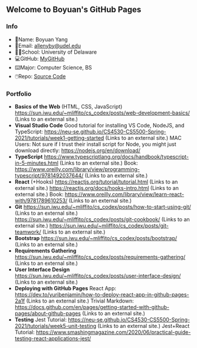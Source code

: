 ## Welcome to Boyuan's GitHub Pages

### Info
- 🧐Name: Boyuan Yang
- 📧Email: allenyby@udel.edu
- 👨‍🎓School: University of Delaware
- 💻GitHub: [MyGitHub](https://github.com/boyuan1228)
- ⌨️Major: Computer Science, BS
- 🖱️Repo: [Source Code](https://github.com/boyuan1228/boyuan1228.github.io/blob/main/README.md)


### **Portfolio**


- **Basics of the Web** (HTML, CSS, JavaScript)
https://sun.iwu.edu/~mliffito/cs_codex/posts/web-development-basics/ (Links to an external site.)
- **Visual Studio Code**
Good tutorial for installing VS Code, NodeJS, and TypeScript: https://neu-se.github.io/CS4530-CS5500-Spring-2021/tutorials/week1-getting-started (Links to an external site.)
MAC Users: Not sure if I trust their install script for Node, you might just download directly: https://nodejs.org/en/download/
- **TypeScript**
https://www.typescriptlang.org/docs/handbook/typescript-in-5-minutes.html (Links to an external site.)
Book: https://www.oreilly.com/library/view/programming-typescript/9781492037644/ (Links to an external site.)
- **React** (+Hooks)
https://reactjs.org/tutorial/tutorial.html (Links to an external site.)
https://reactjs.org/docs/hooks-intro.html (Links to an external site.)
Book: https://www.oreilly.com/library/view/learn-react-with/9781789610253/ (Links to an external site.)
- **Git**
https://sun.iwu.edu/~mliffito/cs_codex/posts/how-to-start-using-git/ (Links to an external site.)
https://sun.iwu.edu/~mliffito/cs_codex/posts/git-cookbook/ (Links to an external site.)
https://sun.iwu.edu/~mliffito/cs_codex/posts/git-teamwork/ (Links to an external site.)
- **Bootstrap**
https://sun.iwu.edu/~mliffito/cs_codex/posts/bootstrap/ (Links to an external site.)
- **Requirements Gathering**
https://sun.iwu.edu/~mliffito/cs_codex/posts/requirements-gathering/ (Links to an external site.)
- **User Interface Design**
https://sun.iwu.edu/~mliffito/cs_codex/posts/user-interface-design/ (Links to an external site.)
- **Deploying with GitHub Pages**
React App: https://dev.to/yuribenjamin/how-to-deploy-react-app-in-github-pages-2a1f (Links to an external site.)
Trivial Markdown: https://docs.github.com/en/pages/getting-started-with-github-pages/about-github-pages (Links to an external site.)
- **Testing**
Jest Tutorial: https://neu-se.github.io/CS4530-CS5500-Spring-2021/tutorials/week5-unit-testing (Links to an external site.)
Jest+React Tutorial: https://www.smashingmagazine.com/2020/06/practical-guide-testing-react-applications-jest/
